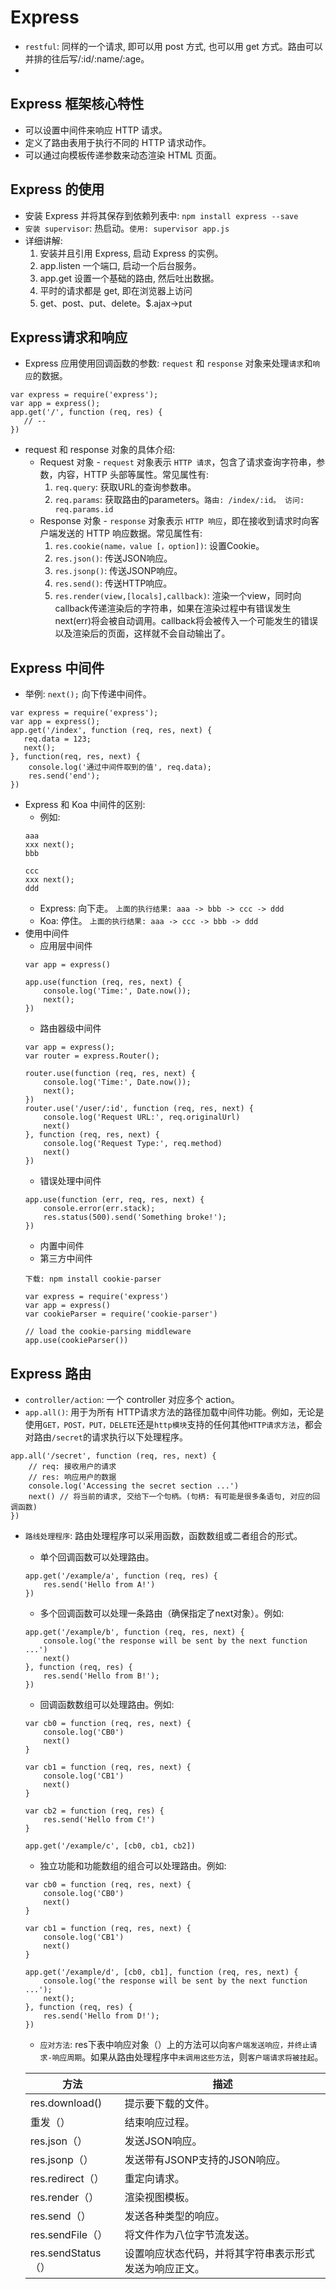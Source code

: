 # Express

* `restful`: 同样的一个请求, 即可以用 post 方式, 也可以用 get 方式。路由可以并排的往后写/:id/:name/:age。
* 

## Express 框架核心特性
* 可以设置中间件来响应 HTTP 请求。
* 定义了路由表用于执行不同的 HTTP 请求动作。
* 可以通过向模板传递参数来动态渲染 HTML 页面。


## Express 的使用
* 安装 Express 并将其保存到依赖列表中: `npm install express --save`
* `安装 supervisor`: 热启动。`使用: supervisor app.js`
* 详细讲解:
    1. 安装并且引用 Express, 启动 Express 的实例。
    2. app.listen 一个端口, 启动一个后台服务。
    3. app.get 设置一个基础的路由, 然后吐出数据。
    4. 平时的请求都是 get, 即在浏览器上访问
    5. get、post、put、delete。$.ajax->put


## Express请求和响应
* Express 应用使用回调函数的参数: `request` 和 `response` 对象来处理`请求`和`响应`的数据。
```
var express = require('express');
var app = express();
app.get('/', function (req, res) {
   // --
})
```
* request 和 response 对象的具体介绍:
    * Request 对象 - `request` 对象表示 `HTTP 请求`，包含了请求查询字符串，参数，内容，HTTP 头部等属性。常见属性有:
        1. `req.query`: 获取URL的查询参数串。
        2. `req.params`: 获取路由的parameters。`路由: /index/:id。 访问: req.params.id`
    * Response 对象 - `response` 对象表示 `HTTP 响应`，即在接收到请求时向客户端发送的 HTTP 响应数据。常见属性有:
        1. `res.cookie(name，value [，option])`: 设置Cookie。
        2. `res.json()`: 传送JSON响应。
        3. `res.jsonp()`: 传送JSONP响应。
        4. `res.send()`: 传送HTTP响应。
        5. `res.render(view,[locals],callback)`: 渲染一个view，同时向callback传递渲染后的字符串，如果在渲染过程中有错误发生next(err)将会被自动调用。callback将会被传入一个可能发生的错误以及渲染后的页面，这样就不会自动输出了。


## Express 中间件
* 举例: `next();` 向下传递中间件。
```
var express = require('express');
var app = express();
app.get('/index', function (req, res, next) {
   req.data = 123;
   next();
}, function(req, res, next) {
    console.log('通过中间件取到的值', req.data);
    res.send('end');
})
```
* Express 和 Koa 中间件的区别:
    * 例如: 
    ```
    aaa
    xxx next();
    bbb

    ccc
    xxx next();
    ddd
    ```
    * Express: 向下走。   `上面的执行结果: aaa -> bbb -> ccc -> ddd`
    * Koa: 停住。   `上面的执行结果: aaa -> ccc -> bbb -> ddd`
* 使用中间件
    * 应用层中间件
    ```
    var app = express()

    app.use(function (req, res, next) {
        console.log('Time:', Date.now());
        next();
    })
    ```
    * 路由器级中间件
    ```
    var app = express();
    var router = express.Router();

    router.use(function (req, res, next) {
        console.log('Time:', Date.now());
        next();
    })
    router.use('/user/:id', function (req, res, next) {
        console.log('Request URL:', req.originalUrl)
        next()
    }, function (req, res, next) {
        console.log('Request Type:', req.method)
        next()
    })
    ```
    * 错误处理中间件
    ```
    app.use(function (err, req, res, next) {
        console.error(err.stack);
        res.status(500).send('Something broke!');
    })
    ```
    * 内置中间件
    * 第三方中间件
    ```
    下载: npm install cookie-parser

    var express = require('express')
    var app = express()
    var cookieParser = require('cookie-parser')

    // load the cookie-parsing middleware
    app.use(cookieParser())
    ```

## Express 路由
* `controller/action`: 一个 controller 对应多个 action。
* `app.all()`: 用于为所有 HTTP请求方法的路径加载中间件功能。例如，无论是使用`GET，POST，PUT，DELETE`还是`http模块`支持的任何其他`HTTP请求方法`，都会对路由`/secret`的请求执行以下处理程序。
```
app.all('/secret', function (req, res, next) {
    // req: 接收用户的请求
    // res: 响应用户的数据
    console.log('Accessing the secret section ...')
    next() // 将当前的请求, 交给下一个句柄。(句柄: 有可能是很多条语句, 对应的回调函数)
})
```
* `路线处理程序`: 路由处理程序可以采用函数，函数数组或二者组合的形式。
    * 单个回调函数可以处理路由。
    ```
    app.get('/example/a', function (req, res) {
        res.send('Hello from A!')
    })  
    ```
    * 多个回调函数可以处理一条路由（确保指定了next对象）。例如:
    ```
    app.get('/example/b', function (req, res, next) {
        console.log('the response will be sent by the next function ...')
        next()
    }, function (req, res) {
        res.send('Hello from B!');
    })
    ```
    * 回调函数数组可以处理路由。例如:
    ```
    var cb0 = function (req, res, next) {
        console.log('CB0')
        next()
    }

    var cb1 = function (req, res, next) {
        console.log('CB1')
        next()
    }

    var cb2 = function (req, res) {
        res.send('Hello from C!')
    }

    app.get('/example/c', [cb0, cb1, cb2])
    ```
    * 独立功能和功能数组的组合可以处理路由。例如:
    ```
    var cb0 = function (req, res, next) {
        console.log('CB0')
        next()
    }

    var cb1 = function (req, res, next) {
        console.log('CB1')
        next()
    }

    app.get('/example/d', [cb0, cb1], function (req, res, next) {
        console.log('the response will be sent by the next function ...');
        next();
    }, function (req, res) {
        res.send('Hello from D!');
    })
    ```
    * `应对方法`: res下表中响应对象（）上的方法可以向`客户端发送响应，并终止请求-响应周期`。如果从路由处理程序中`未调用这些方法`，则`客户端请求将被挂起`。

    |  方法                 | 描述 |
    |  ----                | ----  |
    | res.download()       |	提示要下载的文件。 |
    | 重发（）               |	结束响应过程。|
    | res.json（）          |	发送JSON响应。|
    | res.jsonp（）         |	发送带有JSONP支持的JSON响应。|
    | res.redirect（）      |	重定向请求。|
    | res.render（）        |	渲染视图模板。|
    | res.send（）          |	发送各种类型的响应。|
    | res.sendFile（）      |	将文件作为八位字节流发送。|
    | res.sendStatus（）    |	设置响应状态代码，并将其字符串表示形式发送为响应正文。|















